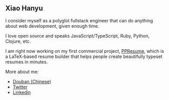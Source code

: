 ## Xiao Hanyu

I consider myself as a polyglot fullstack engineer that can do anything about
web development, given enough time.

I love open source and speaks JavaScript/TypeScript, Ruby, Python, Clojure, etc.

I am right now working on my first commercial project,
[PPResume](https://ppresume.com/?utm_source=Github&utm_medium=xiaohanyu/xiaohanyu),
which is a LaTeX-based resume builder that helps people create beautifully
typeset resumes in minutes.

More about me:

- [Douban (Chinese)](https://www.douban.com/people/xiaohanyu/)
- [Twitter](https://twitter.com/xiaohanyu1988)
- [Linkedin](https://www.linkedin.com/in/xiaohanyu1988)
